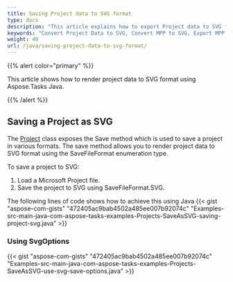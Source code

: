 ```yaml
---
title: Saving Project data to SVG format
type: docs
description: "This article explains how to export Project data to SVG format using Aspose.Tasks for Java."
keywords: "Convert Project Data to SVG, Convert MPP to SVG, Export MPP Project to SVG, MPP to SVG, save project data to SVG format, Aspose.Tasks for Java"
weight: 40
url: /java/saving-project-data-to-svg-format/
---
```


{{% alert color="primary" %}} 

This article shows how to render project data to SVG format using Aspose.Tasks Java.

{{% /alert %}} 
## **Saving a Project as SVG**
The [Project](https://apireference.aspose.com/tasks/java/com.aspose.tasks/project) class exposes the Save method which is used to save a project in various formats. The save method allows you to render project data to SVG format using the SaveFileFormat enumeration type.

To save a project to SVG:

1. Load a Microsoft Project file.
2. Save the project to SVG using SaveFileFormat.SVG.

The following lines of code shows how to achieve this using Java
{{< gist "aspose-com-gists" "472405ac9bab4502a485ee007b92074c"  "Examples-src-main-java-com-aspose-tasks-examples-Projects-SaveAsSVG-saving-project-svg.java" >}}
### **Using SvgOptions**

{{< gist "aspose-com-gists" "472405ac9bab4502a485ee007b92074c"  "Examples-src-main-java-com-aspose-tasks-examples-Projects-SaveAsSVG-use-svg-save-options.java" >}}
